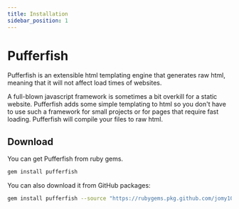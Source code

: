 ```yaml
---
title: Installation
sidebar_position: 1
---
```


# Pufferfish

Pufferfish is an extensible html templating engine that generates raw html, meaning that it will not affect load times of websites.

A full-blown javascript framework is sometimes a bit overkill for a static website. Pufferfish adds some simple templating to html so you don't have to use such a framework for small projects or for pages that require fast loading. Pufferfish will compile your files to raw html.

## Download
You can get Pufferfish from ruby gems.
```bash
gem install pufferfish
```

You can also download it from GitHub packages:
```bash
gem install pufferfish --source "https://rubygems.pkg.github.com/jomy10"
```
